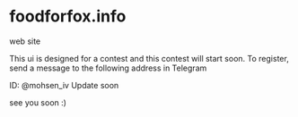 # foodforfox.info 
web site

This ui is designed for a contest and this contest will start soon. To register, send a message to the following address in Telegram

ID: @mohsen_iv
Update soon

see you soon :)
